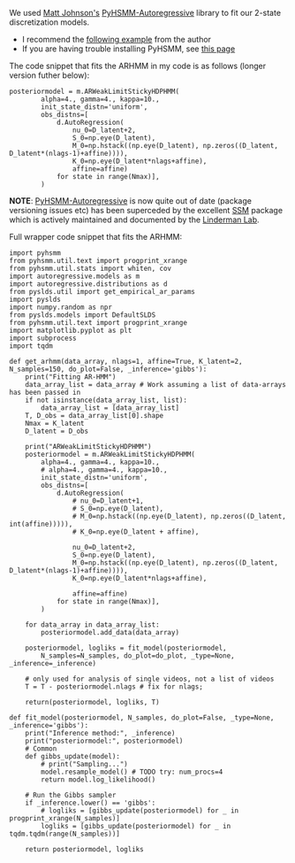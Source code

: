 We used [Matt Johnson's](https://twitter.com/SingularMattrix) [PyHSMM-Autoregressive](https://github.com/mattjj/pyhsmm-autoregressive) library to fit our 2-state discretization models.  
* I recommend the [following example](https://github.com/mattjj/pyhsmm-autoregressive/blob/master/examples/demo.py) from the author   
* If you are having trouble installing PyHSMM, see [this page](https://github.com/mattjj/pyhsmm/issues/97)

The code snippet that fits the ARHMM in my code is as follows (longer version futher below):
```
posteriormodel = m.ARWeakLimitStickyHDPHMM(
        alpha=4., gamma=4., kappa=10., 
        init_state_distn='uniform',
        obs_distns=[
            d.AutoRegression(
                nu_0=D_latent+2,
                S_0=np.eye(D_latent),
                M_0=np.hstack((np.eye(D_latent), np.zeros((D_latent, D_latent*(nlags-1)+affine)))),
                K_0=np.eye(D_latent*nlags+affine),
                affine=affine)
            for state in range(Nmax)],
        )
```

**NOTE**: [PyHSMM-Autoregressive](https://github.com/mattjj/pyhsmm-autoregressive) is now quite out of date (package versioning issues etc) has been superceded by the excellent [SSM](https://github.com/lindermanlab/ssm) package which is actively maintained and documented by the [Linderman Lab](https://web.stanford.edu/~swl1/).


Full wrapper code snippet that fits the ARHMM:
```
import pyhsmm
from pyhsmm.util.text import progprint_xrange
from pyhsmm.util.stats import whiten, cov
import autoregressive.models as m
import autoregressive.distributions as d
from pyslds.util import get_empirical_ar_params
import pyslds
import numpy.random as npr
from pyslds.models import DefaultSLDS
from pyhsmm.util.text import progprint_xrange
import matplotlib.pyplot as plt
import subprocess 
import tqdm

def get_arhmm(data_array, nlags=1, affine=True, K_latent=2, N_samples=150, do_plot=False, _inference='gibbs'):
    print("Fitting AR-HMM")
    data_array_list = data_array # Work assuming a list of data-arrays has been passed in 
    if not isinstance(data_array_list, list):
        data_array_list = [data_array_list]
    T, D_obs = data_array_list[0].shape
    Nmax = K_latent 
    D_latent = D_obs

    print("ARWeakLimitStickyHDPHMM")
    posteriormodel = m.ARWeakLimitStickyHDPHMM(
        alpha=4., gamma=4., kappa=10., 
        # alpha=4., gamma=4., kappa=10., 
        init_state_distn='uniform',
        obs_distns=[
            d.AutoRegression(
                # nu_0=D_latent+1,
                # S_0=np.eye(D_latent),
                # M_0=np.hstack((np.eye(D_latent), np.zeros((D_latent, int(affine))))),
                # K_0=np.eye(D_latent + affine),
                
                nu_0=D_latent+2,
                S_0=np.eye(D_latent),
                M_0=np.hstack((np.eye(D_latent), np.zeros((D_latent, D_latent*(nlags-1)+affine)))),
                K_0=np.eye(D_latent*nlags+affine),

                affine=affine)
            for state in range(Nmax)],
        )

    for data_array in data_array_list:
        posteriormodel.add_data(data_array)

    posteriormodel, logliks = fit_model(posteriormodel, 
        N_samples=N_samples, do_plot=do_plot, _type=None, _inference=_inference)

    # only used for analysis of single videos, not a list of videos
    T = T - posteriormodel.nlags # fix for nlags; 
    
    return(posteriormodel, logliks, T)

def fit_model(posteriormodel, N_samples, do_plot=False, _type=None, _inference='gibbs'):
    print("Inference method:", _inference)
    print("posteriormodel:", posteriormodel)
    # Common 
    def gibbs_update(model):
        # print("Sampling...")
        model.resample_model() # TODO try: num_procs=4
        return model.log_likelihood()

    # Run the Gibbs sampler
    if _inference.lower() == 'gibbs':
        # logliks = [gibbs_update(posteriormodel) for _ in progprint_xrange(N_samples)]
        logliks = [gibbs_update(posteriormodel) for _ in tqdm.tqdm(range(N_samples))]

    return posteriormodel, logliks
```
